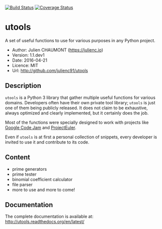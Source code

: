 [![Build Status](https://travis-ci.org/julienc91/utools.png)](https://travis-ci.org/julienc91/utools)
[![Coverage Status](https://coveralls.io/repos/github/julienc91/utools/badge.svg?branch=master)](https://coveralls.io/github/julienc91/utools?branch=master)

utools
======

A set of useful functions to use for various purposes in any Python project.

* Author: Julien CHAUMONT (https://julienc.io)
* Version: 1.1.dev1
* Date: 2016-04-21
* Licence: MIT
* Url: http://github.com/julienc91/utools

Description
-----------

``utools`` is a Python 3 library that gather multiple useful functions for
various domains. Developers often have their own private tool library; ``utools``
is just one of them being publicly released. It does not claim to be exhaustive,
always optimized and clearly implemented, but it certainly does the job.

Most of the functions were specially designed to work with projects like [Google Code Jam](https://code.google.com/codejam)
and [ProjectEuler](https://projecteuler.net/).

Even if ``utools`` is at first a personal collection of snippets,
every developer is invited to use it and contribute to its code.


Content
-------

* prime generators
* prime tester
* binomial coefficient calculator
* file parser
* more to use and more to come!


Documentation
-------------

The complete documentation is available at: http://utools.readthedocs.org/en/latest/
